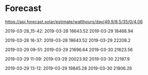 # Forecast

https://api.forecast.solar/estimate/watthours/day/49.9/8.5/35/0/4.06

2019-03-28_15-42:
2019-03-28  18643.52
2019-03-29  18468.94

2019-03-28 16-37:
2019-03-28  18643.52
2019-03-29  22208.2

2019-03-29 09-51:
2019-03-29  21696.64
2019-03-30  21623.56

2019-03-29 11-09:
2019-03-29  20023.92
2019-03-30  22187.9

2019-03-29 13-12:
2019-03-29  19845.28
2019-03-30  21806.26


